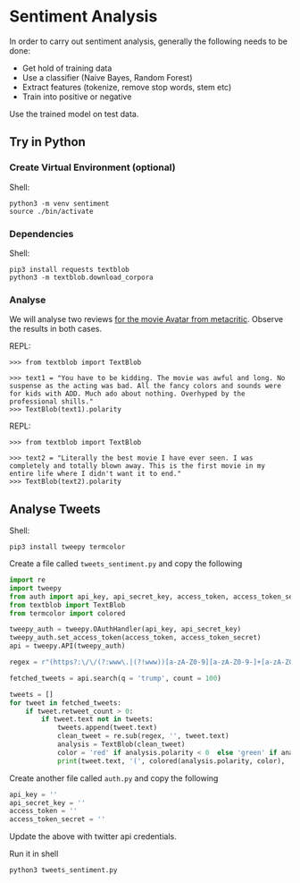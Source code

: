 # Sentiment Analysis
In order to carry out sentiment analysis, generally the following needs to be done:
- Get hold of training data
- Use a classifier (Naive Bayes, Random Forest)
- Extract features (tokenize, remove stop words, stem etc)
- Train into positive or negative

Use the trained model on test data.

## Try in Python
### Create Virtual Environment (optional)
Shell:
```
python3 -m venv sentiment
source ./bin/activate
```

### Dependencies
Shell:
```
pip3 install requests textblob
python3 -m textblob.download_corpora
```

### Analyse
We will analyse two reviews [for the movie Avatar from metacritic](https://www.metacritic.com/movie/avatar). Observe the results in both cases.

REPL:
```
>>> from textblob import TextBlob

>>> text1 = "You have to be kidding. The movie was awful and long. No suspense as the acting was bad. All the fancy colors and sounds were for kids with ADD. Much ado about nothing. Overhyped by the professional shills."
>>> TextBlob(text1).polarity
```

REPL:
```
>>> from textblob import TextBlob

>>> text2 = "Literally the best movie I have ever seen. I was completely and totally blown away. This is the first movie in my entire life where I didn't want it to end."
>>> TextBlob(text2).polarity
```

## Analyse Tweets
Shell:
```
pip3 install tweepy termcolor
```

Create a file called `tweets_sentiment.py` and copy the following
```python
import re 
import tweepy 
from auth import api_key, api_secret_key, access_token, access_token_secret
from textblob import TextBlob 
from termcolor import colored

tweepy_auth = tweepy.OAuthHandler(api_key, api_secret_key) 
tweepy_auth.set_access_token(access_token, access_token_secret) 
api = tweepy.API(tweepy_auth) 

regex = r"(https?:\/\/(?:www\.|(?!www))[a-zA-Z0-9][a-zA-Z0-9-]+[a-zA-Z0-9]\.[^\s]{2,}|www\.[a-zA-Z0-9][a-zA-Z0-9-]+[a-zA-Z0-9]\.[^\s]{2,}|https?:\/\/(?:www\.|(?!www))[a-zA-Z0-9]+\.[^\s]{2,}|www\.[a-zA-Z0-9]+\.[^\s]{2,})"

fetched_tweets = api.search(q = 'trump', count = 100) 

tweets = []
for tweet in fetched_tweets:
    if tweet.retweet_count > 0:
        if tweet.text not in tweets:
            tweets.append(tweet.text)
            clean_tweet = re.sub(regex, '', tweet.text)
            analysis = TextBlob(clean_tweet)
            color = 'red' if analysis.polarity < 0  else 'green' if analysis.polarity > 0 else 'yellow'
            print(tweet.text, '(', colored(analysis.polarity, color), ')')

```
Create another file called `auth.py` and copy the following
```python
api_key = ''
api_secret_key = ''
access_token = ''
access_token_secret = ''
```
Update the above with twitter api credentials.

Run it in shell
```shell
python3 tweets_sentiment.py
```